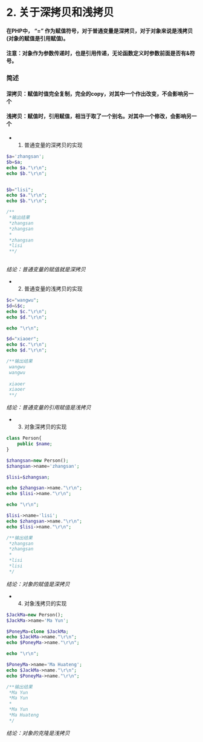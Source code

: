 # 2.  关于深拷贝和浅拷贝

#### 在PHP中， “=” 作为赋值符号，对于普通变量是深拷贝，对于对象来说是浅拷贝(对象的赋值是引用赋值)。
#### 注意：对象作为参数传递时，也是引用传递，无论函数定义时参数前面是否有&符号。

### 简述
#### 深拷贝：赋值时值完全复制，完全的copy，对其中一个作出改变，不会影响另一个
#### 浅拷贝：赋值时，引用赋值，相当于取了一个别名。对其中一个修改，会影响另一个



+ 1. 普通变量的深拷贝的实现

```php
$a='zhangsan';
$b=$a;
echo $a."\r\n";
echo $b."\r\n";  


$b="lisi";
echo $a."\r\n";
echo $b."\r\n";

/**
 *输出结果
 *zhangsan
 *zhangsan
 *
 *zhangsan
 *lisi
 **/
 
```
 *结论：普通变量的赋值就是深拷贝*


+ 2. 普通变量的浅拷贝的实现
  

```php
$c="wangwu";
$d=&$c;
echo $c."\r\n";
echo $d."\r\n";

echo "\r\n";

$d="xiaoer";
echo $c."\r\n";
echo $d."\r\n";

/**输出结果
 wangwu
 wangwu
   
 xiaoer
 xiaoer
 **/
```

*结论：普通变量的引用赋值是浅拷贝*


+ 3. 对象深拷贝的实现
```php
class Person{
    public $name;
}

$zhangsan=new Person();
$zhangsan->name='zhangsan';

$lisi=$zhangsan;

echo $zhangsan->name."\r\n";
echo $lisi->name."\r\n";

echo "\r\n";

$lisi->name='lisi';
echo $zhangsan->name."\r\n";
echo $lisi->name."\r\n";

/**输出结果
 *zhangsan
 *zhangsan
 *
 *lisi
 *lisi
 */
```

*结论：对象的赋值是深拷贝*
+ 4. 对象浅拷贝的实现  
  
```php
$JackMa=new Person();
$JackMa->name='Ma Yun';

$PoneyMa=clone $JackMa;
echo $JackMa->name."\r\n";
echo $PoneyMa->name."\r\n";

echo "\r\n";

$PoneyMa->name='Ma Huateng';
echo $JackMa->name."\r\n";
echo $PoneyMa->name."\r\n";

/**输出结果
 *Ma Yun
 *Ma Yun
 *
 *Ma Yun
 *Ma Huateng
 */
```
*结论：对象的克隆是浅拷贝*

